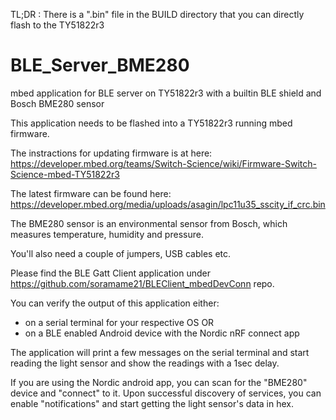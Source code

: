 TL;DR : There is a ".bin" file in the BUILD directory that you can directly flash to the TY51822r3

# BLE_Server_BME280
mbed application for BLE server on TY51822r3 with a builtin BLE shield and Bosch BME280 sensor

This application needs to be flashed into a TY51822r3 running mbed firmware.

The instractions for updating firmware is at here: https://developer.mbed.org/teams/Switch-Science/wiki/Firmware-Switch-Science-mbed-TY51822r3 

The latest firmware can be found here: https://developer.mbed.org/media/uploads/asagin/lpc11u35_sscity_if_crc.bin

The  BME280 sensor is an environmental sensor from Bosch, which measures temperature, humidity and pressure.

You'll also need a couple of jumpers, USB cables etc.

Please find the BLE Gatt Client application under https://github.com/soramame21/BLEClient_mbedDevConn repo.

You can verify the output of this application either:
  - on a serial terminal for your respective OS 
    OR
  - on a BLE enabled Android device with the Nordic nRF connect app

The application will print a few messages on the serial terminal and start reading the light sensor and show the readings with a 1sec delay.

If you are using the Nordic android app, you can scan for the "BME280" device and "connect" to it. Upon successful discovery of services, you can enable "notifications" and start getting the light sensor's data in hex.
